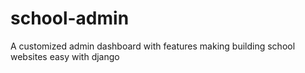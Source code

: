 # school-admin
A customized admin dashboard with features making building school websites easy with django
